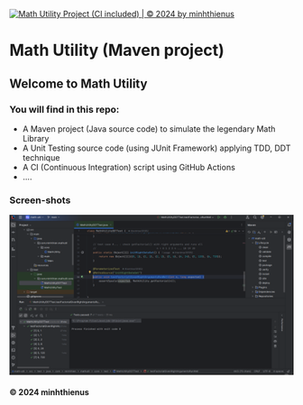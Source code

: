 [![Math Utility Project (CI included) | © 2024 by minhthienus](https://github.com/LeMinhNghiaSE181956/math-util/actions/workflows/ci-script-with-junit.yml/badge.svg)](https://github.com/LeMinhNghiaSE181956/math-util/blob/main/.github/workflows/ci-script-with-junit.yml)

# Math Utility (Maven project)

## Welcome to Math Utility
### You will find in this repo:
* A Maven project (Java source code) to simulate the legendary Math Library
* A Unit Testing source code (using JUnit Framework) applying TDD, DDT technique
* A CI (Continuous Integration) script using GitHub Actions
* ....

### Screen-shots
![JUnit and Maven](https://github.com/LeMinhNghiaSE181956/math-util/blob/main/screenshots/JUnit%20and%20Maven.png)

#### &#169; 2024 minhthienus
